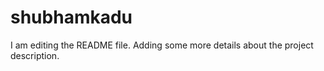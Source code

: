 # shubhamkadu
I am editing the README file. Adding some more details about the project description.
